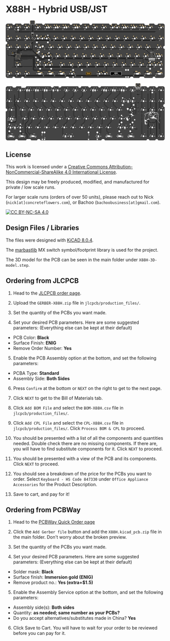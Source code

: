 # X88H - Hybrid USB/JST

![](images/X88H-.bottom.svg)

![](images/X88H-.top.svg)

## License

This work is licensed under a [Creative Commons Attribution-NonCommercial-ShareAlike 4.0 International License](https://creativecommons.org/licenses/by-nc-sa/4.0/).

This design may be freely produced, modified, and manufactured for private / low scale runs.

For larger scale runs (orders of over 50 units), please reach out to Nick (`nick[at]concreteflowers.com`), or Bachoo (`bachoobusiness[at]gmail.com`).

[![CC BY-NC-SA 4.0][cc-by-nc-sa-image]][cc-by-nc-sa]

[cc-by-nc-sa]: http://creativecommons.org/licenses/by-nc-sa/4.0/
[cc-by-nc-sa-image]: https://licensebuttons.net/l/by-nc-sa/4.0/88x31.png
[cc-by-nc-sa-shield]: https://img.shields.io/badge/License-CC%20BY--NC--SA%204.0-lightgrey.svg

## Design Files / Libraries

The files were designed with [KiCAD 8.0.4](https://www.kicad.org/).

The [marbastlib](https://github.com/ebastler/marbastlib) MX switch symbol/footprint library is used for the project.

The 3D model for the PCB can be seen in the main folder under `X88H-3D-model.step`.

## Ordering from JLCPCB

1) Head to the [JLCPCB order page](https://cart.jlcpcb.com/quote).

2) Upload the `GERBER-X88H.zip` file in `jlcpcb/production_files/`.

3) Set the quantity of the PCBs you want made.

4) Set your desired PCB parameters. Here are some suggested parameters: (Everything else can be kept at their default)

- PCB Color: **Black**
- Surface Finish: **ENIG**
- Remove Order Number: **Yes**   

5) Enable the PCB Assembly option at the bottom, and set the following parameters:

- PCBA Type: **Standard**
- Assembly Side: **Both Sides**

6) Press `Confirm` at the bottom or `NEXT` on the right to get to the next page.

7) Click `NEXT` to get to the Bill of Materials tab.

8) Click `Add BOM File` and select the `BOM-X88H.csv` file in `jlcpcb/production_files/`.

9) Click `Add CPL File` and select the `CPL-X88H.csv` file in `jlcpcb/production_files/`. Click `Process BOM & CPL` to proceed.

10) You should be presented with a list of all the components and quantities needed. Double check there are no missing components. If there are, you will have to find substitute components for it. Click `NEXT` to proceed.

11) You should be presented with a view of the PCB and its components. Click `NEXT` to proceed.

12) You should see a breakdown of the price for the PCBs you want to order. Select `Keyboard - HS Code 847330` under `Office Appliance Accessories` for the Product Description.

13) Save to cart, and pay for it!

## Ordering from PCBWay

1) Head to the [PCBWay Quick Order page](https://www.pcbway.com/QuickOrderOnline.aspx)

2) Click the `Add Gerber file` button and add the `X88H.kicad_pcb.zip` file in the main folder. Don't worry about the broken preview.

3) Set the quantity of the PCBs you want made.

4) Set your desired PCB parameters. Here are some suggested parameters: (Everything else can be kept at their default)

- Solder mask: **Black**
- Surface finish: **Immersion gold (ENIG)**
- Remove product no.: **Yes (extra+$1.5)**

5) Enable the Assembly Service option at the bottom, and set the following parameters:

- Assembly side(s): **Both sides**
- Quantity: **as needed; same number as your PCBs?**
- Do you accept alternatives/substitutes made in China? **Yes**

6) Click Save to Cart. You will have to wait for your order to be reviewed before you can pay for it.
